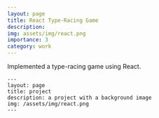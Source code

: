 ```yaml
---
layout: page
title: React Type-Racing Game
description: 
img: assets/img/react.png
importance: 3
category: work
---
```


Implemented a type-racing game using React. 

    ---
    layout: page
    title: project
    description: a project with a background image
    img: /assets/img/react.png
    ---


    